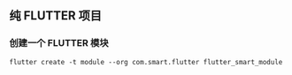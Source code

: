 ## 纯 FLUTTER 项目

### 创建一个 FLUTTER 模块
```shell script
flutter create -t module --org com.smart.flutter flutter_smart_module
```